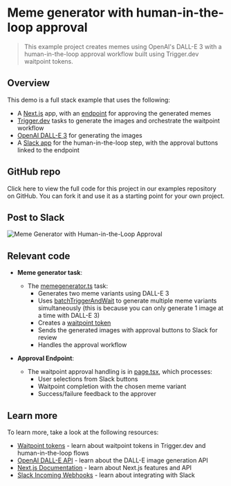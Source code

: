 # Meme generator with human-in-the-loop approval

> This example project creates memes using OpenAI's DALL-E 3 with a human-in-the-loop approval workflow built using Trigger.dev waitpoint tokens.

## Overview

This demo is a full stack example that uses the following:

* A [Next.js](https://nextjs.org/) app, with an [endpoint](https://github.com/triggerdotdev/examples/blob/main/meme-generator-human-in-the-loop/src/app/endpoints/\[slug]/page.tsx) for approving the generated memes
* [Trigger.dev](https://trigger.dev) tasks to generate the images and orchestrate the waitpoint workflow
* [OpenAI DALL-E 3](https://platform.openai.com/docs/guides/images) for generating the images
* A [Slack app](https://api.slack.com/quickstart) for the human-in-the-loop step, with the approval buttons linked to the endpoint

## GitHub repo

<Card title="View the meme generator human-in-the-loop example repo" icon="GitHub" href="https://github.com/triggerdotdev/examples/tree/main/meme-generator-human-in-the-loop">
  Click here to view the full code for this project in our examples repository on GitHub. You can
  fork it and use it as a starting point for your own project.
</Card>

## Post to Slack

![Meme Generator with Human-in-the-Loop Approval](https://mintlify.s3.us-west-1.amazonaws.com/trigger/images/slack-meme-approval.png)

## Relevant code

* **Meme generator task**:

  * The [memegenerator.ts](https://github.com/triggerdotdev/examples/blob/main/meme-generator-human-in-the-loop/src/trigger/memegenerator.ts) task:
    * Generates two meme variants using DALL-E 3
    * Uses [batchTriggerAndWait](/triggering#yourtask-batchtriggerandwait) to generate multiple meme variants simultaneously (this is because you can only generate 1 image at a time with DALL-E 3)
    * Creates a [waitpoint token](/wait-for-token)
    * Sends the generated images with approval buttons to Slack for review
    * Handles the approval workflow

* **Approval Endpoint**:
  * The waitpoint approval handling is in [page.tsx](https://github.com/triggerdotdev/examples/blob/main/meme-generator-human-in-the-loop/src/app/endpoints/\[slug]/page.tsx), which processes:
    * User selections from Slack buttons
    * Waitpoint completion with the chosen meme variant
    * Success/failure feedback to the approver

## Learn more

To learn more, take a look at the following resources:

* [Waitpoint tokens](/wait-for-token) - learn about waitpoint tokens in Trigger.dev and human-in-the-loop flows
* [OpenAI DALL-E API](https://platform.openai.com/docs/guides/images) - learn about the DALL-E image generation API
* [Next.js Documentation](https://nextjs.org/docs) - learn about Next.js features and API
* [Slack Incoming Webhooks](https://api.slack.com/messaging/webhooks) - learn about integrating with Slack
